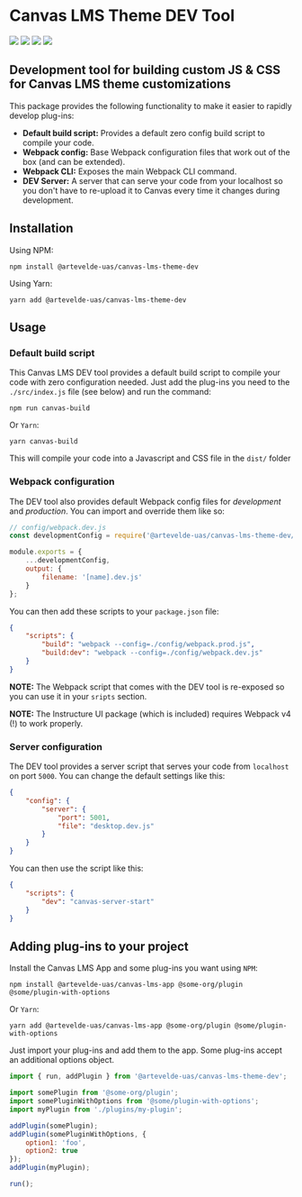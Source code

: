 # Canvas LMS Theme DEV Tool

[![](https://img.shields.io/npm/v/@artevelde-uas/canvas-lms-theme-dev.svg)](https://www.npmjs.com/package/@artevelde-uas/canvas-lms-theme-dev)
[![](https://img.shields.io/github/license/artevelde-uas/canvas-lms-theme-dev.svg)](https://spdx.org/licenses/ISC)
[![](https://img.shields.io/npm/dt/@artevelde-uas/canvas-lms-theme-dev.svg)](https://www.npmjs.com/package/@artevelde-uas/canvas-lms-theme-dev)
[![](https://img.shields.io/librariesio/github/artevelde-uas/canvas-lms-theme-dev.svg)](https://libraries.io/npm/@artevelde-uas%2Fcanvas-lms-theme-dev)

## Development tool for building custom JS & CSS for Canvas LMS theme customizations

This package provides the following functionality to make it easier to rapidly develop plug-ins:

* **Default build script:** Provides a default zero config build script to compile your code.
* **Webpack config:** Base Webpack configuration files that work out of the box (and can be extended).
* **Webpack CLI:** Exposes the main Webpack CLI command.
* **DEV Server:** A server that can serve your code from your localhost so you don't have to re-upload it to Canvas every time it changes during development.

## Installation

Using NPM:

    npm install @artevelde-uas/canvas-lms-theme-dev

Using Yarn:

    yarn add @artevelde-uas/canvas-lms-theme-dev

## Usage

### Default build script

This Canvas LMS DEV tool provides a default build script to compile your code with zero configuration needed. Just add the plug-ins you need to the `./src/index.js` file (see below) and run the command:

    npm run canvas-build

Or `Yarn`:

    yarn canvas-build

This will compile your code into a Javascript and CSS file in the `dist/` folder

### Webpack configuration

The DEV tool also provides default Webpack config files for *development* and *production*. You can import and override them like so:

```javascript
// config/webpack.dev.js
const developmentConfig = require('@artevelde-uas/canvas-lms-theme-dev/webpack/development-config');

module.exports = {
    ...developmentConfig,
    output: {
        filename: '[name].dev.js'
    }
};
```

You can then add these scripts to your `package.json` file:

```json
{
    "scripts": {
        "build": "webpack --config=./config/webpack.prod.js",
        "build:dev": "webpack --config=./config/webpack.dev.js"
    }
}
```

**NOTE:** The Webpack script that comes with the DEV tool is re-exposed so you can use it in your `sripts` section.

**NOTE:** The Instructure UI package (which is included) requires Webpack v4 (!) to work properly.

### Server configuration

The DEV tool provides a server script that serves your code from `localhost` on port `5000`. You can change the default settings like this:

```json
{
    "config": {
        "server": {
            "port": 5001,
            "file": "desktop.dev.js"
        }
    }
}
```

You can then use the script like this:

```json
{
    "scripts": {
        "dev": "canvas-server-start"
    }
}
```

## Adding plug-ins to your project

Install the Canvas LMS App and some plug-ins you want using `NPM`:

    npm install @artevelde-uas/canvas-lms-app @some-org/plugin @some/plugin-with-options

Or `Yarn`:

    yarn add @artevelde-uas/canvas-lms-app @some-org/plugin @some/plugin-with-options

Just import your plug-ins and add them to the app. Some plug-ins accept an additional options object.

```javascript
import { run, addPlugin } from '@artevelde-uas/canvas-lms-theme-dev';

import somePlugin from '@some-org/plugin';
import somePluginWithOptions from '@some/plugin-with-options';
import myPlugin from './plugins/my-plugin';

addPlugin(somePlugin);
addPlugin(somePluginWithOptions, {
    option1: 'foo',
    option2: true
});
addPlugin(myPlugin);

run();
```
